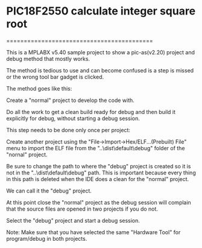 # PIC18F2550 calculate integer square root
==========================================

This is a MPLABX v5.40 sample project to show a pic-as(v2.20) 
project and debug method that mostly works.

The method is tedious to use and can become confused is a
step is missed or the wrong tool bar gadget is clicked.

The method goes like this:

Create a "normal" project to develop the code with.
 
Do all the work to get a clean build ready for debug and 
then build it explicitly for debug, without starting a 
debug session.
 
This step needs to be done only once per project:

Create another project using the "File->Import->Hex/ELF...(Prebuilt) File" 
menu to import the ELF file from the "..\dist\default\debug" folder
of the "nornal" project.

Be sure to change the path to where the "debug" project
is created so it is not in the "..\dist\default\debug" path. 
This is important because every thing in this path is deleted 
when the IDE does a clean for the "normal" project.

We can call it the "debug" project.
 
At this point close the "normal" project as the debug session 
will complain that the source files are opened in two projects 
if you do not.
 
Select the "debug" project and start a debug session.
 
Note:
Make sure that you have selected the same "Hardware Tool" 
for program/debug in both projects.

